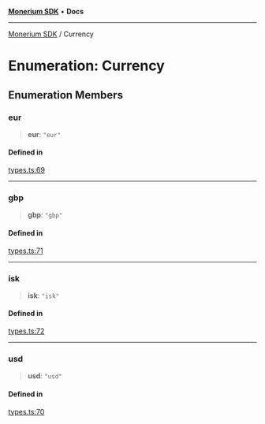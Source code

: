 [**Monerium SDK**](../README.md) • **Docs**

***

[Monerium SDK](../README.md) / Currency

# Enumeration: Currency

## Enumeration Members

### eur

> **eur**: `"eur"`

#### Defined in

[types.ts:69](https://github.com/monerium/js-monorepo/blob/main/packages/sdk/src/types.ts#L69)

***

### gbp

> **gbp**: `"gbp"`

#### Defined in

[types.ts:71](https://github.com/monerium/js-monorepo/blob/main/packages/sdk/src/types.ts#L71)

***

### isk

> **isk**: `"isk"`

#### Defined in

[types.ts:72](https://github.com/monerium/js-monorepo/blob/main/packages/sdk/src/types.ts#L72)

***

### usd

> **usd**: `"usd"`

#### Defined in

[types.ts:70](https://github.com/monerium/js-monorepo/blob/main/packages/sdk/src/types.ts#L70)
